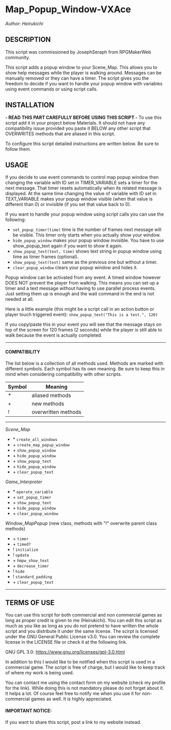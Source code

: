 # Map_Popup_Window-VXAce
_Author: Heirukichi_


## DESCRIPTION
This script was commissioned by JosephSeraph from RPGMakerWeb community.

This script adds a popup window to your Scene_Map. This allows you to show help messages while the player is walking around.
Messages can be manually removed or they can have a timer.
The script gives you the freedom to decide if you want to handle your popup window with variables using event commands or using script calls.

## INSTALLATION
**- READ THIS PART CAREFULLY BEFORE USING THIS SCRIPT -**
To use this script add it in your project below Materials. It should not have any compatibility issue provided you paste it BELOW any other script that OVERWRITES methods that are aliased in this script.

To configure this script detailed instructions are written below. Be sure to follow them.

## USAGE
If you decide to use event commands to control map popup window then changing the variable with ID set in TIMER_VARIABLE sets a timer for the next message.
That timer resets automatically when its related message is displayed.
At the same time changing the value of variable with ID set in TEXT_VARIABLE makes your popup window visible (when that value is different than 0) or invisible (if you set that value back to 0).

If you want to handle your popup window using script calls you can use the following:
- `set_popup_timer(time)` time is the number of frames next message will be	visible. This timer only starts when you actually	show your window.
- `hide_popup_window`	makes your popup window invisible. You have to use
							show_popup_text again if you want to show it again.
- `show_popup_text(text, time)`	shows text string in popup window using time as timer frames (optional).
- `show_popup_text(text)` same as the previous one but without a timer.
- `clear_popup_window` clears your popup window and hides it.

Popup window can be activated from any event. A timed window however DOES NOT prevent the player from walking. This means you can set up a timer and a text message without having to use parallel process events. Just setting them up is enough and the wait command in the end is not needed at all.

Here is a little example (this might be a script call in an action button or player touch triggered event):
`show_popup_text("This is a test.", 120)`

If you copy/paste this in your event you will see that the message stays on top of the screen for 120 frames (2 seconds) while the player is still able to walk because the event is actually completed.

------------------------------------------------------------------

#### COMPATIBILITY
The list below is a collection of all methods used. Methods are marked with different symbols. Each symbol has its own meaning.
Be sure to keep this in mind when considering compatibility with other scripts.
 
Symbol | Meaning
-------|--------
\* | aliased methods
\+ | new methods
! | overwritten methods
 
------------------------------------------------------------------
 
 _Scene_Map_
* \* `create_all_windows`
* \+ `create_map_popup_window	`
* \+ `show_popup_window`
* \+ `hide_popup_window`
* \+ `show_popup_text`
* \+ `hide_popup_window`
* \+ `clear_popup_text`

_Game_Interpreter_
* \* `operate_variable`
* \+ `set_popup_timer`
* \+ `show_popup_text`
* \+ `hide_popup_window`
* \+ `clear_popup_window`

_Window_MapPopup_ (new class, methods with "!" overwrite parent class methods)
- \+ `timer`
- \+ `timed?`
- \! `initialize`
- \! `update`
- \+ `hmpw_show_text`
- \+ `decrease_timer`
- \! `hide`
- \! `standard_padding`
- \+ `clear_popup_text`

------------------------------------------------------------------

## TERMS OF USE
You can use this script for both commercial and non commercial games as long as proper credit is given to me (Heirukichi).
You can edit this script as much as you like as long as you do not pretend to have written the whole script and you distribute it under the same license.
The scirpt is licensed under the GNU General Public License v3.0. You can review the complete license in the LICENSE file or check it at the following link.

GNU GPL 3.0: https://www.gnu.org/licenses/gpl-3.0.html

In addition to this I would like to be notified when this script is used in a commercial game. The script is free of charge, but I would like to keep track of where my work is being used.

You can contact me using the contact form on my website (check my profile for the link). While doing this is not mandatory please do not forget about it. It helps a lot. Of course feel free to notify me when you use it for non-commercial games as well. It is highly appreciated.

#### IMPORTANT NOTICE:
 If you want to share this script, post a link to my website instead.
